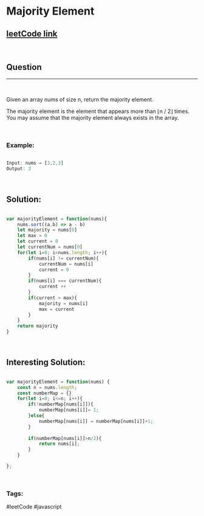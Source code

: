 # Majority Element


[1]: https://leetcode.com/problems/majority-element/
## [leetCode link][1]

&nbsp;

## Question
---

&nbsp;

Given an array nums of size n, return the majority element.

The majority element is the element that appears more than ⌊n / 2⌋ times. You may assume that the majority element always exists in the array.



&nbsp;

### **Example:** 
<!-- code below -->

```javascript

Input: nums = [3,2,3]
Output: 3

```

&nbsp;

## **Solution:**

<!-- code below -->

```javascript

var majorityElement = function(nums){
    nums.sort((a,b) => a - b)
    let majority = nums[0]
    let max = 0
    let current = 0
    let currentNum = nums[0]
    for(let i=0; i<nums.length; i++){
        if(nums[i] != currentNum){
            currentNum = nums[i]
            current = 0
        }
        if(nums[i] === currentNum){
            current ++
        }
        if(current > max){
            majority = nums[i]
            max = current
        }
    }
    return majority
}

```

&nbsp;

## **Interesting Solution:**

<!-- code below -->

```javascript

var majorityElement = function(nums) {
    const n = nums.length;
    const numberMap = {}
    for(let i=0; i<=n; i++){
        if(!numberMap[nums[i]]){
            numberMap[nums[i]]= 1;
        }else{
            numberMap[nums[i]] = numberMap[nums[i]]+1;
        }
        
        if(numberMap[nums[i]]>n/2){
            return nums[i];
        }
    }

};

```

&nbsp;

### Tags:
#leetCode #javascript